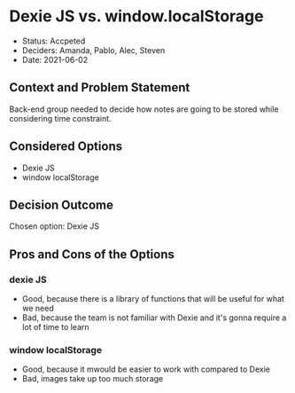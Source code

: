 # Dexie JS vs. window.localStorage

* Status: Accpeted
* Deciders: Amanda, Pablo, Alec, Steven
* Date: 2021-06-02

## Context and Problem Statement

Back-end group needed to decide how notes are going to be stored while considering time constraint.

## Considered Options

* Dexie JS
* window localStorage

## Decision Outcome

Chosen option: Dexie JS

## Pros and Cons of the Options <!-- optional -->

### dexie JS

* Good, because there is a library of functions that will be useful for what we need
* Bad, because the team is not familiar with Dexie and it's gonna require a lot of time to learn

### window localStorage

* Good, because it mwould be easier to work with compared to Dexie
* Bad, images take up too much storage
